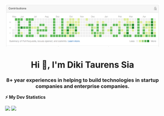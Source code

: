 ![Banner](https://github.com/dikitaurensia/dikitaurensia/blob/main/banner.png)

<h1 align="center">Hi 👋, I'm Diki Taurens Sia</h1>
<h3 align="center">8+ year experiences in helping to build technologies in startup companies and enterprise companies.</h3>

<!-- GitHub stats -->
<b>⚡ My Dev Statistics</b>

<p>
<!-- GitHub Stats -->
<img height="180em" src="https://github-readme-stats.vercel.app/api?username=dikitaurensia&show_icons=true&hide_border=true" />

<!-- Most Used Languages -->
<img height="180em" src="https://github-readme-stats.vercel.app/api/top-langs/?username=dikitaurensia&exclude_repo=KNN-Image-Classification&show_icons=true&hide_border=true&layout=compact&langs_count=8"/>
</p>

